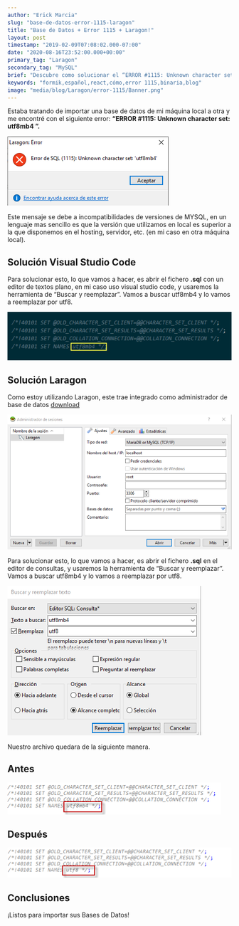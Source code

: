 ```yaml
---
author: "Erick Marcia"
slug: "base-de-datos-error-1115-laragon"
title: "Base de Datos + Error 1115 + Laragon!"
layout: post
timestamp: "2019-02-09T07:08:02.000-07:00"
date: "2020-08-16T23:52:00.000+00:00"
primary_tag: "Laragon"
secondary_tag: "MySQL"
brief: "Descubre como solucionar el “ERROR #1115: Unknown character set: utf8mb4”"
keywords: "formik,español,react,cómo,error 1115,binaria,blog"
image: "media/blog/Laragon/error-1115/Banner.png"
---
```


<!-- image: 'media/about-me/foto.jpg' -->

<!-- ![Banner](media/blog/Laragon/error-1115/Banner.jpg) -->

Estaba tratando de importar una base de datos de mi máquina local a otra y me
encontré con el siguiente error: **“ERROR #1115: Unknown character set: utf8mb4
”.**

<!-- ![ERROR #1115](..\images\Blog\error-1115.png) -->

![ERROR #1115](media/blog/Laragon/error-1115/error-1115.png)

Este mensaje se debe a incompatibilidades de versiones de MYSQL, en un lenguaje
mas sencillo es que la versión que utilizamos en local es superior a la que
disponemos en el hosting, servidor, etc. (en mi caso en otra máquina local).

## Solución Visual Studio Code

Para solucionar esto, lo que vamos a hacer, es abrir el fichero **.sql** con un
editor de textos plano, en mi caso uso visual studio code, y usaremos la
herramienta de “Buscar y reemplazar”. Vamos a buscar utf8mb4 y lo vamos a
reemplazar por utf8.

<!-- ![visual-studio-code](..\images\Blog\visual-studio-code.png) -->

![visual-studio-code](media/blog/Laragon/error-1115/visual-studio-code.png)

## Solución Laragon

Como estoy utilizando Laragon, este trae integrado como administrador de base de
datos [download](https://www.heidisql.com/download.php)

<!-- ![heidisql](..\images\Blog\heidisql.png) -->

![heidisql](media/blog/Laragon/error-1115/heidisql.png)

Para solucionar esto, lo que vamos a hacer, es abrir el fichero **.sql** en el
editor de consultas, y usaremos la herramienta de “Buscar y reemplazar”. Vamos a
buscar utf8mb4 y lo vamos a reemplazar por utf8.

<!-- ![buscar](..\images\Blog\buscaryremplazar.png) -->

![buscar](media/blog/Laragon/error-1115/buscaryremplazar.png)

Nuestro archivo quedara de la siguiente manera.

## Antes

<!-- ![antes](..\images\Blog\antes.png) -->

![antes](media/blog/Laragon/error-1115/antes.png)

## Después

<!-- ![después](..\images\Blog\despues.png) -->

![después](media/blog/Laragon/error-1115/despues.png)

## Conclusiones

¡Listos para importar sus Bases de Datos!
